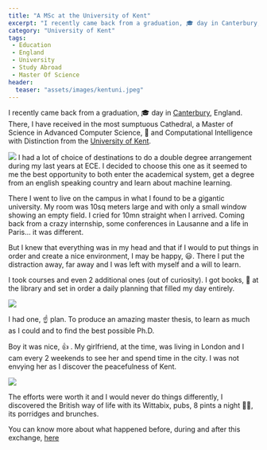 ```yaml
---
title: "A MSc at the University of Kent"
excerpt: "I recently came back from a graduation, 🎓 day in Canterbury, England."
category: "University of Kent"
tags:
 - Education
 - England
 - University
 - Study Abroad
 - Master Of Science
header:
  teaser: "assets/images/kentuni.jpeg"
---
```


I recently came back from a graduation, 🎓 day in [Canterbury](https://fr.wikipedia.org/wiki/Canterbury), England. There, I have received in the most sumptuous Cathedral, a Master of Science in Advanced Computer Science, 🧪 and Computational Intelligence with Distinction from the [University of Kent](https://www.kent.ac.uk/).

![](https://cdn-images-1.medium.com/max/2000/1*XpaYaPvxAq_Ax_HM2MIv7Q.jpeg)
I had a lot of choice of destinations to do a double degree arrangement during my last years at ECE. I decided to choose this one as it seemed to me the best opportunity to both enter the academical system, get a degree from an english speaking country and learn about machine learning.

There I went to live on the campus in what I found to be a gigantic university. My room was 10sq meters large and with only a small window showing an empty field. I cried for 10mn straight when I arrived. Coming back from a crazy internship, some conferences in Lausanne and a life in Paris… it was different.

But I knew that everything was in my head and that if I would to put things in order and create a nice environment, I may be happy, 😃. There I put the distraction away, far away and I was left with myself and a will to learn.

I took courses and even 2 additional ones (out of curiosity). I got books, 📖 at the library and set in order a daily planning that filled my day entirely.

![](https://cdn-images-1.medium.com/max/2000/1*mcBt1Ie1L0RmI4SoXWUrtQ.jpeg)

I had one, ☝️ plan. To produce an amazing master thesis, to learn as much as I could and to find the best possible Ph.D.

Boy it was nice, 👍 . My girlfriend, at the time, was living in London and I cam every 2 weekends to see her and spend time in the city. I was not envying her as I discover the peacefulness of Kent.

![](https://cdn-images-1.medium.com/max/3200/1*A7o8iHrsDiSkIGS5lA62gA.jpeg)

The efforts were worth it and I would never do things differently, I discovered the British way of life with its Wittabix, pubs, 8 pints a night  🍻🍺, its porridges and brunches.

You can know more about what happened before, during and after this exchange, [here](http://www.jkobject.com)
